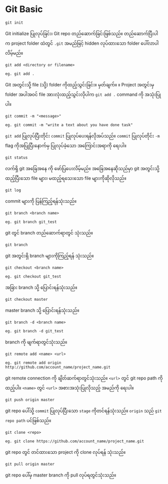 # Git Basic

```
git init
```
Git initialize ပြုလုပ်ခြင်း၊ Git repo တည်ဆောက်ခြင်းဖြစ်သည်။ တည်ဆောက်ပြီးပါက project folder ထဲတွင် `.git` အမည်ဖြင့် hidden လုပ်ထားသော folder ပေါ်လာပါလိမ့်မည်။

```
git add <directory or filename>

eg. git add .
```
Git အတွင်းသို့ file (သို့) folder ကိုထည့်သွင်းခြင်း။
မှတ်ချက်။ ။ Project အတွင်းမှ folder အပါအဝင် file အားလုံးထည့်သွင်းလိုပါက ` git add . ` command ကို အသုံးပြုပါ။

```
git commit -m "<message>"

eg. git commit -m "write a text about you have done task"
```
`git add` ပြုလုပ်ပြီးတိုင်း `commit` ပြုလုပ်ပေးရန်လိုအပ်သည်။ `commit` ပြုလုပ်တိုင်း `-m` flag ကိုအပြုပြီးနောက်မှ ပြုလုပ်ခဲ့သော အကြောင်းအရာကို ရေးပါ။

```
git status
```
လက်ရှိ git အခြေအနေ ကို ဖော်ပြပေးလိမ့်မည်။ အခြေအနေဆိုသည်မှာ git အတွင်းသို့ ထည့်ပြီးသော file များ၊ မထည့်ရသေးသော file များကိုဆိုလိုသည်။

```
git log
```
commit များကို ပြန်ကြည့်ရန်သုံးသည်။

```
git branch <branch name>

eg. git branch git_test
```
git တွင် branch တည်ဆောက်ရာတွင် သုံးသည်။

```
git branch 
```
git အတွင်းရှိ branch များကိုကြည့်ရန် သုံးသည်။

```
git checkout <branch name>

eg. git checkout git_test
```
အခြား branch သို့ ပြောင်းရန်သုံးသည်။

```
git checkout master
```
master branch သို့ ပြောင်းရန်သုံးသည်။

```
git branch -d <branch name>

eg. git branch -d git_test
```
branch ကို ဖျက်ရာတွင်သုံးသည်။

```
git remote add <name> <url>

eg. git remote add origin http://github.com/account_name/project_name.git
```
git remote connection ကို ချိတ်ဆက်ရာတွင်သုံးသည်။ `<url>` တွင် git repo path ကိုထည့်ပါ။ `<name>` တွင် `<url>` အစားအသုံးပြုလိုသည့် အမည်ကို ရေးပါ။

```
git push origin master
```
git repo ပေါ်သို့ `commit` ပြုလုပ်ပြီးသော `stage` ကိုတင်ရန်သုံးသည်။ `origin` သည် `git repo path` ပင်ဖြစ်သည်။

```
git clone <repo>

eg. git clone https://github.com/account_name/project_name.git 
```
git repo တွင် တင်ထားသော project ကို clone လုပ်ရန် သုံးသည်။

```
git pull origin master
```
git repo ပေါ်မှ master branch ကို pull လုပ်ရတွင်သုံးသည်။

